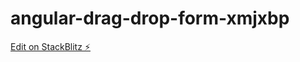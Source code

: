 # angular-drag-drop-form-xmjxbp

[Edit on StackBlitz ⚡️](https://stackblitz.com/edit/angular-drag-drop-form-xmjxbp)